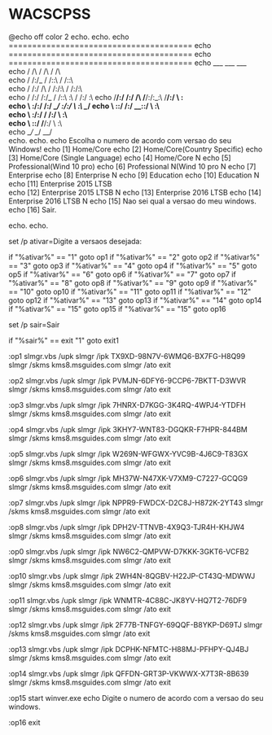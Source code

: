 # WACSCPSS

@echo off
color 2
echo.
echo.
echo =======================================
echo =======================================
echo =======================================
echo      ___           ___           ___     
echo     /  /\         /  /\         /  /\    
echo    /  /:/_       /  /::\       /  /::\   
echo   /  /:/ /\     /  /:/\:\     /  /:/\:\  
echo  /  /:/ /:/_   /  /::\ \:\   /  /:/  \:\ 
echo /__/:/ /:/ /\ /__/:/\:\_\:\ /__/:/ \  \:\
echo \  \:\/:/ /:/ \__\/  \:\/:/ \  \:\  \__\/
echo  \  \::/ /:/       \__\::/   \  \:\      
echo   \  \:\/:/        /  /:/     \  \:\     
echo    \  \::/        /__/:/       \  \:\    
echo     \__\/         \__\/         \__\/   
echo.
echo.
echo Escolha o numero de acordo com versao do seu Windows! 
echo [1] Home/Core
echo [2] Home/Core(Country Specific)
echo [3] Home/Core (Single Language)
echo [4] Home/Core N
echo [5] Professional(Wind 10 pro)
echo [6] Professional N(Wind 10 pro N
echo [7] Enterprise
echo [8] Enterprise N
echo [9] Education
echo [10] Education N  
echo [11] Enterprise 2015 LTSB	
echo [12] Enterprise 2015 LTSB N
echo [13] Enterprise 2016 LTSB
echo [14] Enterprise 2016 LTSB N
echo [15] Nao sei qual a versao do meu windows.
echo [16] Sair.

echo.
echo.

set /p ativar=Digite a versaos desejada: 

if "%ativar%" == "1" goto op1
if "%ativar%" == "2" goto op2
if "%ativar%" == "3" goto op3
if "%ativar%" == "4" goto op4
if "%ativar%" == "5" goto op5
if "%ativar%" == "6" goto op6
if "%ativar%" == "7" goto op7
if "%ativar%" == "8" goto op8
if "%ativar%" == "9" goto op9
if "%ativar%" == "10" goto op10
if "%ativar%" == "11" goto op11
if "%ativar%" == "12" goto op12
if "%ativar%" == "13" goto op13
if "%ativar%" == "14" goto op14
if "%ativar%" == "15" goto op15
if "%ativar%" == "15" goto op16

set /p sair=Sair

if "%sair%" == exit "1" goto exit1

:op1 
slmgr.vbs /upk
slmgr /ipk TX9XD-98N7V-6WMQ6-BX7FG-H8Q99
slmgr /skms kms8.msguides.com
slmgr /ato
exit

:op2 
slmgr.vbs /upk
slmgr /ipk  PVMJN-6DFY6-9CCP6-7BKTT-D3WVR
slmgr /skms kms8.msguides.com
slmgr /ato
exit

:op3 
slmgr.vbs /upk
slmgr /ipk 7HNRX-D7KGG-3K4RQ-4WPJ4-YTDFH  
slmgr /skms kms8.msguides.com
slmgr /ato
exit

:op4 
slmgr.vbs /upk
slmgr /ipk  3KHY7-WNT83-DGQKR-F7HPR-844BM  
slmgr /skms kms8.msguides.com
slmgr /ato
exit

:op5 
slmgr.vbs /upk
slmgr /ipk W269N-WFGWX-YVC9B-4J6C9-T83GX 
slmgr /skms kms8.msguides.com
slmgr /ato
exit

:op6 
slmgr.vbs /upk
slmgr /ipk MH37W-N47XK-V7XM9-C7227-GCQG9
slmgr /skms kms8.msguides.com
slmgr /ato
exit

:op7 
slmgr.vbs /upk
slmgr /ipk NPPR9-FWDCX-D2C8J-H872K-2YT43
slmgr /skms kms8.msguides.com
slmgr /ato
exit

:op8 
slmgr.vbs /upk
slmgr /ipk  DPH2V-TTNVB-4X9Q3-TJR4H-KHJW4
slmgr /skms kms8.msguides.com
slmgr /ato
exit

:op0 
slmgr.vbs /upk
slmgr /ipk  NW6C2-QMPVW-D7KKK-3GKT6-VCFB2
slmgr /skms kms8.msguides.com
slmgr /ato
exit

:op10 
slmgr.vbs /upk
slmgr /ipk  2WH4N-8QGBV-H22JP-CT43Q-MDWWJ
slmgr /skms kms8.msguides.com
slmgr /ato
exit

:op11 
slmgr.vbs /upk
slmgr /ipk WNMTR-4C88C-JK8YV-HQ7T2-76DF9
slmgr /skms kms8.msguides.com
slmgr /ato
exit

:op12 
slmgr.vbs /upk
slmgr /ipk 2F77B-TNFGY-69QQF-B8YKP-D69TJ
slmgr /skms kms8.msguides.com
slmgr /ato
exit

:op13 
slmgr.vbs /upk
slmgr /ipk DCPHK-NFMTC-H88MJ-PFHPY-QJ4BJ 
slmgr /skms kms8.msguides.com
slmgr /ato
exit

:op14 
slmgr.vbs /upk
slmgr /ipk  QFFDN-GRT3P-VKWWX-X7T3R-8B639
slmgr /skms kms8.msguides.com
slmgr /ato
exit

:op15
start winver.exe
echo Digite o numero de acordo com a versao do seu windows.

:op16
exit


